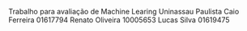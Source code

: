 Trabalho para avaliação de Machine Learing Uninassau Paulista
Caio Ferreira 01617794
Renato Oliveira 10005653
Lucas Silva 01619475
